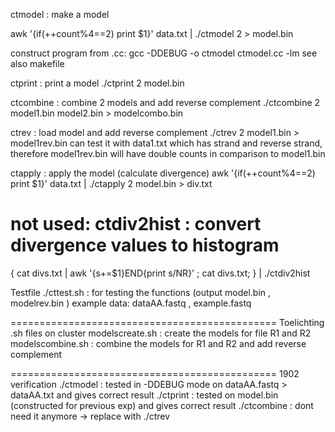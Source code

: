 ctmodel : make a model

awk '{if(++count%4==2) print $1}' data.txt | ./ctmodel 2 > model.bin

construct program from .cc:
gcc -DDEBUG -o ctmodel ctmodel.cc -lm
see also makefile

ctprint : print a model
./ctprint 2 model.bin

<removed> ctcombine : combine 2 models and add reverse complement
<removed>./ctcombine 2 model1.bin model2.bin > modelcombo.bin

ctrev : load model and add reverse complement
./ctrev 2 model1.bin > model1rev.bin
can test it with data1.txt which has strand and reverse strand, therefore
model1rev.bin will have double counts in comparison to model1.bin

ctapply : apply the model (calculate divergence)
awk '{if(++count%4==2) print $1}' data.txt | ./ctapply 2 model.bin > div.txt

# not used: ctdiv2hist : convert divergence values to histogram
{ cat divs.txt | awk '{s+=$1}END{print s/NR}' ; cat divs.txt; } | ./ctdiv2hist

Testfile
./cttest.sh : for testing the functions (output model.bin , modelrev.bin )
example data: dataAA.fastq , example.fastq

==============================================
Toelichting .sh files on cluster
modelscreate.sh : create the models for file R1 and R2
modelscombine.sh : combine the models for R1 and R2 and add reverse complement

==============================================
1902 verification
./ctmodel : tested in -DDEBUG mode on dataAA.fastq > dataAA.txt and gives correct result
./ctprint : tested on model.bin (constructed for previous exp) and gives correct result
./ctcombine : dont need it anymore -> replace with ./ctrev
